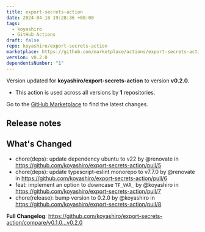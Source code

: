 ```yaml
---
title: export-secrets-action
date: 2024-04-18 19:28:36 +00:00
tags:
  - koyashiro
  - GitHub Actions
draft: false
repo: koyashiro/export-secrets-action
marketplace: https://github.com/marketplace/actions/export-secrets-action
version: v0.2.0
dependentsNumber: "1"
---
```



Version updated for **koyashiro/export-secrets-action** to version **v0.2.0**.
- This action is used across all versions by **1** repositories.

Go to the [GitHub Marketplace](https://github.com/marketplace/actions/export-secrets-action) to find the latest changes.

## Release notes

## What's Changed
* chore(deps): update dependency ubuntu to v22 by @renovate in https://github.com/koyashiro/export-secrets-action/pull/5
* chore(deps): update typescript-eslint monorepo to v7.7.0 by @renovate in https://github.com/koyashiro/export-secrets-action/pull/6
* feat: implement an option to downcase `TF_VAR_` by @koyashiro in https://github.com/koyashiro/export-secrets-action/pull/7
* chore(release): bump version to 0.2.0 by @koyashiro in https://github.com/koyashiro/export-secrets-action/pull/8


**Full Changelog**: https://github.com/koyashiro/export-secrets-action/compare/v0.1.0...v0.2.0
